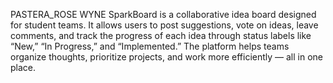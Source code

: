 PASTERA_ROSE WYNE
SparkBoard is a collaborative idea board designed for student teams. It allows users to post suggestions, vote on ideas, leave comments, and track the progress of each idea through status labels like “New,” “In Progress,” and “Implemented.” The platform helps teams organize thoughts, prioritize projects, and work more efficiently — all in one place.
